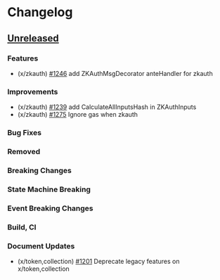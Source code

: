 <!--
Guiding Principles:

Changelogs are for humans, not machines.
There should be an entry for every single version.
The same types of changes should be grouped.
Versions and sections should be linkable.
The latest version comes first.
The release date of each version is displayed.
Mention whether you follow Semantic Versioning.

Usage:

Change log entries are to be added to the Unreleased section under the
appropriate stanza (see below). Each entry should ideally include a tag and
the Github issue reference in the following format:

* (<tag>) \#<issue-number> message

The issue numbers will later be link-ified during the release process so you do
not have to worry about including a link manually, but you can if you wish.

Types of changes (Stanzas):

"Features" for new features.
"Improvements" for changes in existing functionality.
"Deprecated" for soon-to-be removed features.
"Bug Fixes" for any bug fixes.
"Client Breaking" for breaking Protobuf, gRPC and REST routes used by end-users.
"CLI Breaking" for breaking CLI commands.
"Event Breaking" for breaking events.
"API Breaking" for breaking exported APIs used by developers building on SDK.
"State Machine Breaking" for any changes that result in a different AppState given same genesisState and txList.
Ref: https://keepachangelog.com/en/1.0.0/
-->

# Changelog

## [Unreleased](https://github.com/Finschia/finschia-sdk/compare/v0.48.1...HEAD)

### Features
* (x/zkauth) [\#1246](https://github.com/Finschia/finschia-sdk/pull/1246) add ZKAuthMsgDecorator anteHandler for zkauth

### Improvements
* (x/zkauth) [\#1239](https://github.com/Finschia/finschia-sdk/pull/1239) add CalculateAllInputsHash in ZKAuthInputs
* (x/zkauth) [\#1275](https://github.com/Finschia/finschia-sdk/pull/1275) Ignore gas when zkauth

### Bug Fixes

### Removed

### Breaking Changes

### State Machine Breaking

### Event Breaking Changes

### Build, CI

### Document Updates
* (x/token,collection) [#1201](https://github.com/Finschia/finschia-sdk/pull/1201) Deprecate legacy features on x/token,collection
